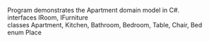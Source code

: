 Program demonstrates the Apartment domain model in C#.\
interfaces IRoom, IFurniture\
classes Apartment, Kitchen, Bathroom, Bedroom, Table, Chair, Bed\
enum Place
